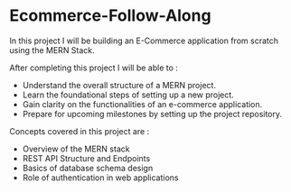 # Ecommerce-Follow-Along

In this project I will be building an E-Commerce application from scratch using the MERN Stack.

After completing this project I will be able to : 
- Understand the overall structure of a MERN project.
- Learn the foundational steps of setting up a new project.
- Gain clarity on the functionalities of an e-commerce application.
- Prepare for upcoming milestones by setting up the project repository.

Concepts covered in this project are : 
- Overview of the MERN stack
- REST API Structure and Endpoints
- Basics of database schema design
- Role of authentication in web applications
